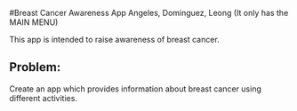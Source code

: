 #Breast Cancer Awareness App
Angeles, Dominguez, Leong
(It only has the MAIN MENU)

This app is intended to raise awareness of breast cancer.

## Problem:

Create an app which provides information about breast cancer using different activities.
